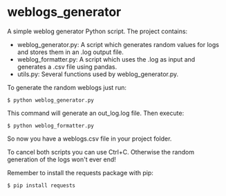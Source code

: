 # weblogs_generator
A simple weblog generator Python script. The project contains:
- weblog_generator.py: A script which generates random values for logs and stores them in an .log output file.
- weblog_formatter.py: A script which uses the .log as input and generates a .csv file using pandas.
- utils.py: Several functions used by weblog_generator.py.

To generate the random weblogs just run:
```
$ python weblog_generator.py
```
This command will generate an out_log.log file. Then execute:
```
$ python weblog_formatter.py
```
So now you have a weblogs.csv file in your project folder.

To cancel both scripts you can use Ctrl+C. Otherwise the random generation of the logs won't ever end! 


Remember to install the requests package with pip:
```
$ pip install requests
```
